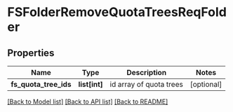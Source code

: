 # FSFolderRemoveQuotaTreesReqFolder

## Properties
Name | Type | Description | Notes
------------ | ------------- | ------------- | -------------
**fs_quota_tree_ids** | **list[int]** | id array of quota trees | [optional] 

[[Back to Model list]](../README.md#documentation-for-models) [[Back to API list]](../README.md#documentation-for-api-endpoints) [[Back to README]](../README.md)


